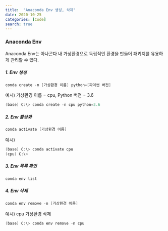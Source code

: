 ```yaml
---
title:  "Anaconda Env 생성, 삭제"
date: 2020-10-25
categories: [Code]
search: true
---
```


### Anaconda Env
Anaconda Env는 아나콘다 내 가상환경으로 독립적인 환경을 만들어 패키지를 유용하게 관리할 수 있다.

##### 1. Env 생성
```powershell
conda create -n [가상환경 이름] python=[파이썬 버전]
```
예시) 가상환경 이름 = cpu, Python 버전 = 3.6
```powershell
(base) C:\> conda create -n cpu python=3.6
```

##### 2. Env 활성화
```powershell
conda activate [가상환경 이름]
```
예시)
```powershell
(base) C:\> conda activate cpu
(cpu) C:\>
```

##### 3. Env 목록 확인
```powershell
conda env list
```

##### 4. Env 삭제
```powershell
conda env remove -n [가상환경 이름]
```
예시) cpu 가상환경 삭제
```powershell
(base) C:\> conda env remove -n cpu
```